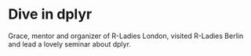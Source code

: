 # Dive in dplyr

Grace, mentor and organizer of R-Ladies London, visited R-Ladies Berlin and lead a lovely seminar about dplyr.
